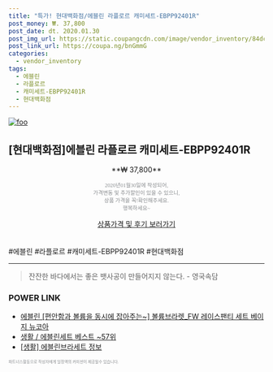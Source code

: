 ```yaml
--- 
title: "특가! 현대백화점/에블린 라플로르 캐미세트-EBPP92401R" 
post_money: ₩. 37,800 
post_date: dt. 2020.01.30 
post_img_url: https://static.coupangcdn.com/image/vendor_inventory/84dc/ce73930058e44332cc34c0582bcdb25757e95c1d9010c349458330bc6048.jpg 
post_link_url: https://coupa.ng/bnGmmG 
categories: 
  - vendor_inventory 
tags: 
  - 에블린 
  - 라플로르 
  - 캐미세트-EBPP92401R 
  - 현대백화점 
--- 
```

[![foo](https://static.coupangcdn.com/image/vendor_inventory/84dc/ce73930058e44332cc34c0582bcdb25757e95c1d9010c349458330bc6048.jpg)](https://coupa.ng/bnGmmG) 

## [현대백화점]에블린 라플로르 캐미세트-EBPP92401R 
<p style="text-align: center;">**₩ 37,800**</p> 
<p style="text-align: center;"><span style="color: #898c8f; font-family: Georgia,Times,serif; font-size: 0.75em;">2020년01월30일에 작성되어, <br>가격변동 및 추가할인이 있을 수 있으니,<br> 상품 가격을 꼭!확인해주세요.<br>행복하세요~</span> 
</p>	 
<div markdown="0" style="text-align: center;"><a href="https://coupa.ng/bnGmmG" class="btn btn--success">상품가격 및 후기 보러가기</a></div> 
<br><br> 
  #에블린 #라플로르 #캐미세트-EBPP92401R #현대백화점 
<hr> 

> 잔잔한 바다에서는 좋은 뱃사공이 만들어지지 않는다. - 영국속담 


### POWER LINK

* <a href="https://blog.naver.com/fasyy4321/221785082927" target="_blank">에블린 [편안함과 볼륨을 동시에 잡아주는~] 볼륨브라렛_FW 레이스팬티 세트 베이지 뉴코아</a>
* <a href="https://blog.naver.com/santokki14/221778276594" target="_blank">생활 / 에블린세트 베스트 ~57위</a>
* <a href="https://blog.naver.com/santokki14/221767615325" target="_blank"> [생활] 에블린브라세트 정보 </a>

<span style="color: #898c8f; font-family: Georgia,Times,serif; font-size: 0.55em;">파트너스활동으로 작성자에게 일정액의 커미션이 제공될수 있습니다.</span> 
